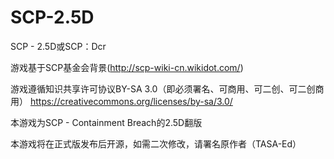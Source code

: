 # SCP-2.5D
SCP - 2.5D或SCP：Dcr

游戏基于SCP基金会背景(http://scp-wiki-cn.wikidot.com/)

游戏遵循知识共享许可协议BY-SA 3.0（即必须署名、可商用、可二创、可二创商用）
https://creativecommons.org/licenses/by-sa/3.0/

本游戏为SCP - Containment Breach的2.5D翻版

本游戏将在正式版发布后开源，如需二次修改，请署名原作者（TASA-Ed）
